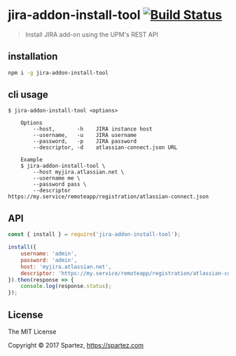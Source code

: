 # jira-addon-install-tool [![Build Status](https://travis-ci.org/spartez/jira-addon-install-tool.svg?branch=master)](http://travis-ci.org/spartez/jira-addon-install-tool)

> Install JIRA add-on using the UPM's REST API

## installation

```sh
npm i -g jira-addon-install-tool
```

## cli usage

```
$ jira-addon-install-tool <options>

    Options
        --host,       -h    JIRA instance host
        --username,   -u    JIRA username
        --password,   -p    JIRA password
        --descriptor, -d    atlassian-connect.json URL

    Example
    $ jira-addon-install-tool \
        --host myjira.atlassian.net \
        --username me \
        --password pass \
        --descriptor https://my.service/remoteapp/registration/atlassian-connect.json
```

## API

```js
const { install } = require('jira-addon-install-tool');

install({
    username: 'admin',
    password: 'admin',
    host: 'myjira.atlassian.net',
    descriptor: 'https://my.service/remoteapp/registration/atlassian-connect.json'
}).then(response => {
    console.log(response.status);
});
```

## License

The MIT License

Copyright :copyright: 2017 Spartez, https://spartez.com
